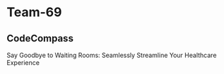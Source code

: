 # Team-69
## CodeCompass

Say Goodbye to Waiting Rooms: 
Seamlessly Streamline Your Healthcare Experience
